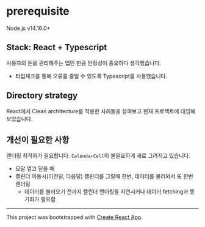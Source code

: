 # prerequisite

Node.js v14.16.0+

## Stack: React + Typescript

사용자의 돈을 관리해주는 앱인 만큼 안정성이 중요하다 생각했습니다.

- 타입체크를 통해 오류를 줄일 수 있도록 Typescript를 사용했습니다.

## Directory strategy

React에서 Clean architecture를 적용한 사례들을 살펴보고 현재 프로젝트에 대입해보았습니다.

## 개선이 필요한 사항

렌더링 최적화가 필요합니다. `CalendarCell`이 불필요하게 새로 그려지고 있습니다.

- 모달 열고 닫을 때
- 캘린더 이동시(이전달, 다음달) 캘린더를 그릴때 한번, 데이터를 불러와서 또 한번 렌더링
    - 데이터를 불러오기 전까지 캘린더 렌더링을 지연시커나 데이터 fetching과 동기화가 필요함

---

This project was bootstrapped with [Create React App](https://github.com/facebook/create-react-app).